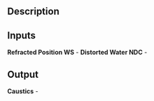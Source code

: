 ## Description

## Inputs
**Refracted Position WS** - 
**Distorted Water NDC** - 

## Output
**Caustics** -  